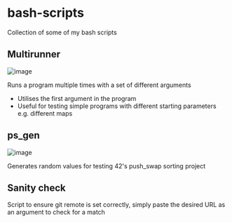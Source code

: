 # bash-scripts

Collection of some of my bash scripts

## Multirunner
![image](https://github.com/user-attachments/assets/9b174b0d-59b7-4faf-884b-bb08c2fed84f)


Runs a program multiple times with a set of different arguments
- Utilises the first argument in the program
- Useful for testing simple programs with different starting parameters e.g. different maps

## ps_gen
![image](https://github.com/user-attachments/assets/d8295a39-1309-4ba7-bca1-36ce81e5c4fb)

Generates random values for testing 42's push_swap sorting project

## Sanity check
Script to ensure git remote is set correctly, simply paste the desired URL as an argument to check for a match
